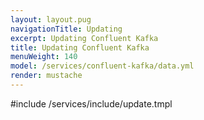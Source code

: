 ```yaml
---
layout: layout.pug
navigationTitle: Updating 
excerpt: Updating Confluent Kafka
title: Updating Confluent Kafka
menuWeight: 140
model: /services/confluent-kafka/data.yml
render: mustache
---
```


#include /services/include/update.tmpl
